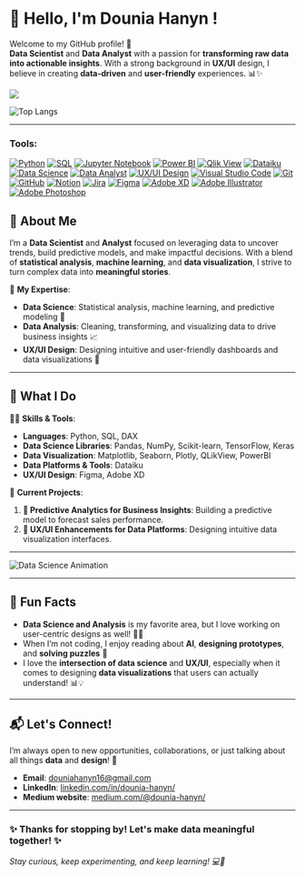 # 👋 Hello, I'm Dounia Hanyn !

Welcome to my GitHub profile! 🚀  
**Data Scientist** and **Data Analyst** with a passion for **transforming raw data into actionable insights**. With a strong background in **UX/UI** design, I believe in creating **data-driven** and **user-friendly** experiences. 📊✨

<picture>
  <source
    srcset="https://github-readme-stats.vercel.app/api?username=douniahanyn&show_icons=true&theme=dark"
    media="(prefers-color-scheme: dark)"
  />
  <source
    srcset="https://github-readme-stats.vercel.app/api?username=douniahanyn&show_icons=true"
    media="(prefers-color-scheme: light), (prefers-color-scheme: no-preference)"
  />
  <img src="https://github-readme-stats.vercel.app/api?username=douniahanyn&show_icons=true" />
</picture>

![Top Langs](https://github-readme-stats.vercel.app/api/top-langs/?username=douniahanyn&layout=compact)


---
### **Tools**:

[![Python](https://img.shields.io/badge/Python-3.9-blue)](https://www.python.org/)   [![SQL](https://img.shields.io/badge/SQL-orange)](https://www.microsoft.com/en-us/sql-server)   [![Jupyter Notebook](https://img.shields.io/badge/Jupyter%20Notebook-orange)](https://jupyter.org/)   [![Power BI](https://img.shields.io/badge/Power%20BI-blue)](https://powerbi.microsoft.com/)   [![Qlik View](https://img.shields.io/badge/Qlik%20View-green)](https://www.qlik.com/us/products/qlikview)   [![Dataiku](https://img.shields.io/badge/Dataiku-blue)](https://www.dataiku.com/)   [![Data Science](https://img.shields.io/badge/Data%20Science-yellow)](https://www.datacamp.com/)   [![Data Analyst](https://img.shields.io/badge/Data%20Analyst-green)](https://www.coursera.org/professional-certificates/google-data-analytics)   [![UX/UI Design](https://img.shields.io/badge/UX%2FUI%20Design-lightblue)](https://www.smashingmagazine.com/category/uxdesign/) [![Visual Studio Code](https://img.shields.io/badge/VS%20Code-blue)](https://code.visualstudio.com/)   [![Git](https://img.shields.io/badge/Git-orange)](https://git-scm.com/)   [![GitHub](https://img.shields.io/badge/GitHub-black)](https://github.com/)   [![Notion](https://img.shields.io/badge/Notion-blue)](https://www.notion.so/)   [![Jira](https://img.shields.io/badge/Jira-blue)](https://www.atlassian.com/software/jira)   [![Figma](https://img.shields.io/badge/Figma-black)](https://www.figma.com/)   [![Adobe XD](https://img.shields.io/badge/Adobe%20XD-red)](https://www.adobe.com/products/xd.html)   [![Adobe Illustrator](https://img.shields.io/badge/Adobe%20Illustrator-orange)](https://www.adobe.com/products/illustrator.html)   [![Adobe Photoshop](https://img.shields.io/badge/Adobe%20Photoshop-blue)](https://www.adobe.com/products/photoshop.html)  

## 🌟 About Me

I’m a **Data Scientist** and **Analyst** focused on leveraging data to uncover trends, build predictive models, and make impactful decisions. With a blend of **statistical analysis**, **machine learning**, and **data visualization**, I strive to turn complex data into **meaningful stories**.

🎯 **My Expertise**:
- **Data Science**: Statistical analysis, machine learning, and predictive modeling 🤖
- **Data Analysis**: Cleaning, transforming, and visualizing data to drive business insights 📈
- **UX/UI Design**: Designing intuitive and user-friendly dashboards and data visualizations 🎨

---

## 💼 What I Do

🧑‍💻 **Skills & Tools**:
- **Languages**: Python, SQL, DAX
- **Data Science Libraries**: Pandas, NumPy, Scikit-learn, TensorFlow, Keras
- **Data Visualization**: Matplotlib, Seaborn, Plotly, QLikView, PowerBI
- **Data Platforms & Tools**: Dataiku
- **UX/UI Design**: Figma, Adobe XD

🔧 **Current Projects**:
1. **🔮 Predictive Analytics for Business Insights**: Building a predictive model to forecast sales performance.
2. **🎨 UX/UI Enhancements for Data Platforms**: Designing intuitive data visualization interfaces.

---

![Data Science Animation](https://media4.giphy.com/media/v1.Y2lkPTc5MGI3NjExdGljMHlyY21qZm15dTl1NHppZHl1eXFvdHJibXNwZ3Ywa3J1cnYzYiZlcD12MV9pbnRlcm5hbF9naWZfYnlfaWQmY3Q9Zw/JWuBH9rCO2uZuHBFpm/giphy.gif)

---


## 💬 Fun Facts

- **Data Science and Analysis** is my favorite area, but I love working on user-centric designs as well! 🤖🎨
- When I’m not coding, I enjoy reading about **AI**, **designing prototypes**, and **solving puzzles** 🧩
- I love the **intersection of data science** and **UX/UI**, especially when it comes to designing **data visualizations** that users can actually understand! 📊💡

---

## 📬 Let's Connect!

I’m always open to new opportunities, collaborations, or just talking about all things **data** and **design**! 📩

- **Email**: [douniahanyn16@gmail.com](douniahanyn16@gmail.com)
- **LinkedIn**: [linkedin.com/in/dounia-hanyn/](https://www.linkedin.com/in/dounia-hanyn/)
- **Medium website**: [medium.com/@dounia-hanyn/](https://medium.com/@dounia-hanyn)

---

### ✨ Thanks for stopping by! Let's make data meaningful together! ✨

*Stay curious, keep experimenting, and keep learning! 💻🚀*
